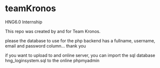 # teamKronos
HNG6.0 Internship

This repo was created by and for Team Kronos. 

please the database to use for the php backend has a fullname, username, email and password column... thank you

if you want to upload to and online server, you can import the sql database hng_loginsystem.sql to the online phpmyadmin